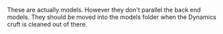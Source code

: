 These are actually models. However they don't parallel the back end models. They should be moved into the models folder when the Dynamics cruft is cleaned out of there.
